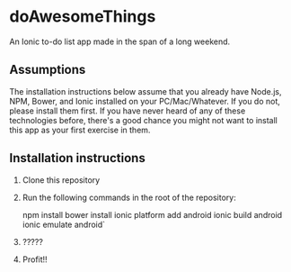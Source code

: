 # doAwesomeThings
An Ionic to-do list app made in the span of a long weekend.

## Assumptions
The installation instructions below assume that you already have Node.js, NPM, Bower, and Ionic installed on your PC/Mac/Whatever. If you do not, please install them first. If you have never heard of any of these technologies before, there's a good chance you might not want to install this app as your first exercise in them.

## Installation instructions
1. Clone this repository
2. Run the following commands in the root of the repository:


    npm install
    bower install
    ionic platform add android
    ionic build android
    ionic emulate android`
    
    
3. ?????
4. Profit!!
